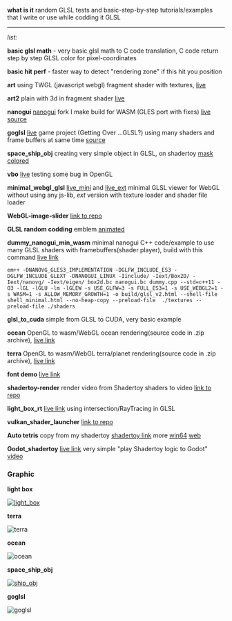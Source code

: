 **what is it** random GLSL tests and basic-step-by-step tutorials/examples that I write or use while codding it GLSL
___
*list:*

**basic glsl math** - very basic glsl math to C code translation, C code return step by step GLSL color for pixel-coordinates

**basic hit perf** - faster way to detect "rendering zone" if this hit you position

**art** using TWGL (javascript webgl) fragment shader with textures, [live](https://danilw.github.io/GLSL-howto/anart/glsl/art.html)

**art2** plain with 3d in fragment shader [live](https://danilw.github.io/GLSL-howto/anart2/art2.html)

**nanogui**  [nanogui](https://github.com/wjakob/nanogui) fork I make build for WASM (GLES port with fixes) [live](https://danilw.github.io/GLSL-howto/nanogui/nanogui.html) [source](https://github.com/danilw/nanogui-GLES-wasm) 

**goglsl**  [live](https://danilw.github.io/GLSL-howto/goglsl/goglsl.html) game project (Getting Over ...GLSL?) using many shaders and frame buffers at same time [source](https://github.com/danilw/getting-over-glsl)

**space_ship_obj** creating very simple object in GLSL, on shadertoy [mask](https://www.shadertoy.com/view/XdGBWy) [colored](https://www.shadertoy.com/view/4dGBWy)

**vbo**  [live](https://danilw.github.io/GLSL-howto/vbo/vbo.html) testing some bug in OpenGL

**minimal_webgl_glsl**  [live_mini](https://danilw.github.io/GLSL-howto/minimal_webgl_glsl/mini_glsl_viewer.html) and [live_ext](https://danilw.github.io/GLSL-howto/minimal_webgl_glsl/ext_glsl_texture/mini_glsl_texture.html) minimal GLSL viewer for WebGL without using any js-lib, *ext* version with texture loader and shader file loader

**WebGL-image-slider** [link to repo](https://github.com/danilw/WebGL-image-slider/)

**GLSL random codding** emblem [animated](https://danilw.github.io/GLSL-howto/emblem_ax/ani_3/ani_y.html)

**dummy_nanogui_min_wasm** minimal nanogui C++ code/example  to use many GLSL shaders with framebuffers(shader player), build with this command [live link](https://danilw.github.io/GLSL-howto/dummy_nanogui_min/glsl_v2.html)
```
em++ -DNANOVG_GLES3_IMPLEMENTATION -DGLFW_INCLUDE_ES3 -DGLFW_INCLUDE_GLEXT -DNANOGUI_LINUX -Iinclude/ -Iext/Box2D/ -Iext/nanovg/ -Iext/eigen/ box2d.bc nanogui.bc dummy.cpp --std=c++11 -O3 -lGL -lGLU -lm -lGLEW -s USE_GLFW=3 -s FULL_ES3=1 -s USE_WEBGL2=1 -s WASM=1 -s ALLOW_MEMORY_GROWTH=1 -o build/glsl_v2.html --shell-file shell_minimal.html --no-heap-copy --preload-file  ./textures --preload-file ./shaders

```

**glsl_to_cuda** simple from GLSL to CUDA, very basic example

**ocean** OpenGL to wasm/WebGL ocean rendering(source code in .zip archive), [live link](https://danilw.github.io/GLSL-howto/ocean/ocean.html)

**terra** OpenGL to wasm/WebGL terra/planet rendering(source code in .zip archive), [live link](https://danilw.github.io/GLSL-howto/terra/terra.html)

**font demo** [live link](https://danilw.github.io/GLSL-howto/font_demo/glsl_v2.html)

**shadertoy-render** render video from Shadertoy shaders to video [link to repo](https://github.com/danilw/shadertoy-to-video)

**light_box_rt** [live link](https://www.shadertoy.com/view/tsfGW4) using intersection/RayTracing in GLSL

**vulkan_shader_launcher** [link to repo](https://github.com/danilw/vulkan_shader_launcher)

**Auto tetris** copy from my shadertoy [shadertoy link](https://www.shadertoy.com/view/3dlSzs) more [win64](https://danilw.github.io/GLSL-howto/Auto_tetris/AutoTetris.zip) [web](https://danilw.github.io/GLSL-howto/Auto_tetris/web/glsl_v2.html)

**Godot_shadertoy** [live link](https://danilw.github.io/GLSL-howto/Godot_shadertoy/shadertoy.html) very simple "play Shadertoy logic to Godot" [video]()

### Graphic

**light box**

[![light_box](https://danilw.github.io/GLSL-howto/light_box_rt/yt.png)](https://youtu.be/dNIRggzJFSc)

**terra**

![terra](https://danilw.github.io/GLSL-howto/terra/scr2.jpg)

**ocean**

![ocean](https://danilw.github.io/GLSL-howto/ocean/ocean.png)

**space_ship_obj**

[![ship_obj](https://danilw.github.io/GLSL-howto/space_ship_obj/yt.png)](https://youtu.be/q00V55R6oGM)

**goglsl**

![goglsl](https://danilw.github.io/GLSL-howto/goglsl/goglsl.png)
